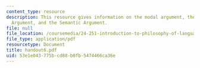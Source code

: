 ```yaml
---
content_type: resource
description: This resource gives information on the modal argument, the Epistemic
  Argument, and the Semantic Argument.
file: null
file_location: /coursemedia/24-251-introduction-to-philosophy-of-language-spring-2005/53e1e043775bcd88b0fb5474466ca36e_handout6.pdf
file_type: application/pdf
resourcetype: Document
title: handout6.pdf
uid: 53e1e043-775b-cd88-b0fb-5474466ca36e
---
```

